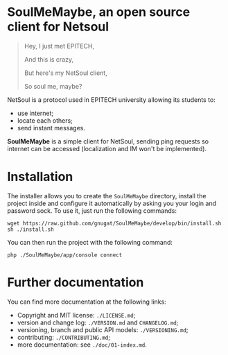 # SoulMeMaybe, an open source client for Netsoul

> Hey, I just met EPITECH,
>
> And this is crazy,
>
> But here's my NetSoul client,
>
> So soul me, maybe?

NetSoul is a protocol used in EPITECH university allowing its students to:

* use internet;
* locate each others;
* send instant messages.

**SoulMeMaybe** is a simple client for NetSoul, sending ping requests so
internet can be accessed (localization and IM won't be implemented).

# Installation

The installer allows you to create the `SoulMeMaybe` directory, install the
project inside and configure it automatically by asking you your login and
password sock. To use it, just run the following commands:

    wget https://raw.github.com/gnugat/SoulMeMaybe/develop/bin/install.sh
    sh ./install.sh

You can then run the project with the following command:

    php ./SoulMeMaybe/app/console connect

# Further documentation

You can find more documentation at the following links:

* Copyright and MIT license: `./LICENSE.md`;
* version and change log: `./VERSION.md` and `CHANGELOG.md`;
* versioning, branch and public API models: `./VERSIONING.md`;
* contributing: `./CONTRIBUTING.md`;
* more documentation: see `./doc/01-index.md`.
